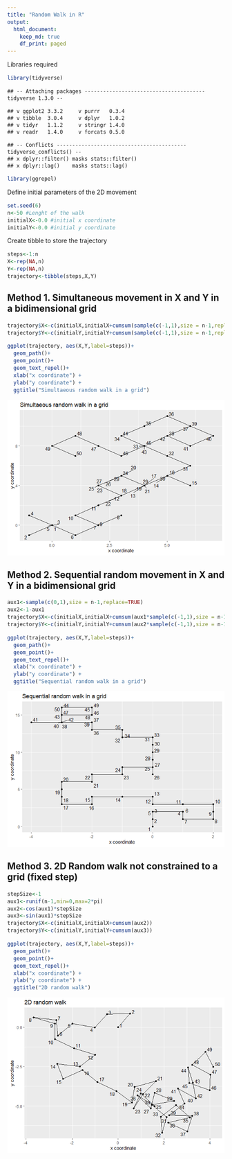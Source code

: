 ```yaml
---
title: "Random Walk in R"
output: 
  html_document:
    keep_md: true
    df_print: paged
---
```



Libraries required

```r
library(tidyverse)
```

```
## -- Attaching packages --------------------------------------- tidyverse 1.3.0 --
```

```
## v ggplot2 3.3.2     v purrr   0.3.4
## v tibble  3.0.4     v dplyr   1.0.2
## v tidyr   1.1.2     v stringr 1.4.0
## v readr   1.4.0     v forcats 0.5.0
```

```
## -- Conflicts ------------------------------------------ tidyverse_conflicts() --
## x dplyr::filter() masks stats::filter()
## x dplyr::lag()    masks stats::lag()
```

```r
library(ggrepel)
```

Define initial parameters of the 2D movement

```r
set.seed(6)
n<-50 #Lenght of the walk
initialX<-0.0 #initial x coordinate
initialY<-0.0 #initial y coordinate
```

Create tibble to store the trajectory

```r
steps<-1:n
X<-rep(NA,n)
Y<-rep(NA,n)
trajectory<-tibble(steps,X,Y)
```

## Method 1. Simultaneous movement in X and Y in a bidimensional grid

```r
trajectory$X<-c(initialX,initialX+cumsum(sample(c(-1,1),size = n-1,replace=TRUE)))
trajectory$Y<-c(initialY,initialY+cumsum(sample(c(-1,1),size = n-1,replace=TRUE)))
```


```r
ggplot(trajectory, aes(X,Y,label=steps))+
  geom_path()+
  geom_point()+
  geom_text_repel()+
  xlab("x coordinate") + 
  ylab("y coordinate") +
  ggtitle("Simultaeous random walk in a grid")
```

![](2D-Random-walk_files/figure-html/unnamed-chunk-5-1.png)<!-- -->


## Method 2. Sequential random movement in X and Y in a bidimensional grid

```r
aux1<-sample(c(0,1),size = n-1,replace=TRUE)
aux2<-1-aux1
trajectory$X<-c(initialX,initialX+cumsum(aux1*sample(c(-1,1),size = n-1,replace=TRUE)))
trajectory$Y<-c(initialY,initialY+cumsum(aux2*sample(c(-1,1),size = n-1,replace=TRUE)))
```



```r
ggplot(trajectory, aes(X,Y,label=steps))+
  geom_path()+
  geom_point()+
  geom_text_repel()+
  xlab("x coordinate") + 
  ylab("y coordinate") +
  ggtitle("Sequential random walk in a grid")
```

![](2D-Random-walk_files/figure-html/unnamed-chunk-7-1.png)<!-- -->

## Method 3. 2D Random walk not constrained to a grid (fixed step)

```r
stepSize<-1
aux1<-runif(n-1,min=0,max=2*pi)
aux2<-cos(aux1)*stepSize
aux3<-sin(aux1)*stepSize
trajectory$X<-c(initialX,initialX+cumsum(aux2))
trajectory$Y<-c(initialY,initialY+cumsum(aux3))
```



```r
ggplot(trajectory, aes(X,Y,label=steps))+
  geom_path()+
  geom_point()+
  geom_text_repel()+
  xlab("x coordinate") + 
  ylab("y coordinate") +
  ggtitle("2D random walk")
```

![](2D-Random-walk_files/figure-html/unnamed-chunk-9-1.png)<!-- -->
